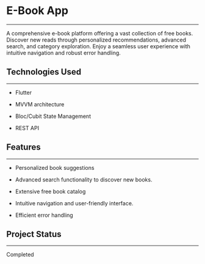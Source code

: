 <h1>E-Book App</h1>
<hr><p>A comprehensive e-book platform offering a vast collection of free books. Discover new reads through personalized recommendations, advanced search, and category exploration. Enjoy a seamless user experience with intuitive navigation and robust error handling.</p><h2>Technologies Used</h2>
<hr><ul>
<li>Flutter</li>
</ul><ul>
<li>MVVM architecture</li>
</ul><ul>
<li>Bloc/Cubit State Management</li>
</ul><ul>
<li>REST API</li>
</ul><h2>Features</h2>
<hr><ul>
<li>Personalized book suggestions</li>
</ul><ul>
<li>Advanced search functionality to discover new books.</li>
</ul><ul>
<li>Extensive free book catalog</li>
</ul><ul>
<li>Intuitive navigation and user-friendly interface.</li>
</ul><ul>
<li>Efficient error handling</li>
</ul>
</ul><h2>Project Status</h2>
<hr><p>Completed</p>
